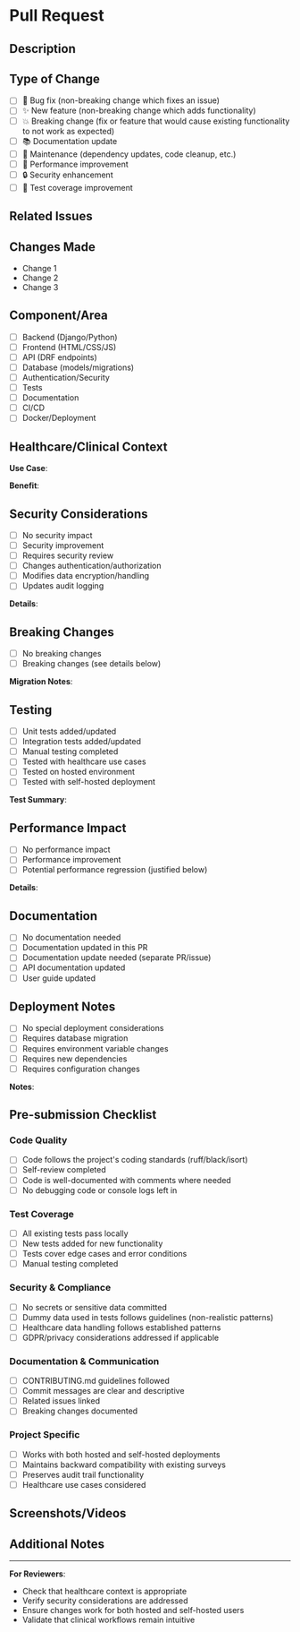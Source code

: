 # Pull Request

## Description

<!-- Provide a clear and concise description of what this PR accomplishes -->

## Type of Change

<!-- Mark the relevant option with an "x" -->

- [ ] 🐛 Bug fix (non-breaking change which fixes an issue)
- [ ] ✨ New feature (non-breaking change which adds functionality)
- [ ] 💥 Breaking change (fix or feature that would cause existing functionality to not work as expected)
- [ ] 📚 Documentation update
- [ ] 🔧 Maintenance (dependency updates, code cleanup, etc.)
- [ ] 🚀 Performance improvement
- [ ] 🔒 Security enhancement
- [ ] 🧪 Test coverage improvement

## Related Issues

<!-- Link to related issues using "Fixes #123", "Closes #456", "Relates to #789" -->

## Changes Made

<!-- Describe the specific changes made in this PR -->

- Change 1
- Change 2
- Change 3

## Component/Area

<!-- Mark all that apply -->

- [ ] Backend (Django/Python)
- [ ] Frontend (HTML/CSS/JS)
- [ ] API (DRF endpoints)
- [ ] Database (models/migrations)
- [ ] Authentication/Security
- [ ] Tests
- [ ] Documentation
- [ ] CI/CD
- [ ] Docker/Deployment

## Healthcare/Clinical Context

<!-- If applicable, describe the healthcare context and benefits -->

**Use Case**: <!-- e.g., Clinical audit, Patient surveys, Research data collection -->

**Benefit**: <!-- How does this help healthcare professionals or patients? -->

## Security Considerations

<!-- Mark if applicable and provide details -->

- [ ] No security impact
- [ ] Security improvement
- [ ] Requires security review
- [ ] Changes authentication/authorization
- [ ] Modifies data encryption/handling
- [ ] Updates audit logging

**Details**: <!-- Describe any security implications -->

## Breaking Changes

<!-- If this introduces breaking changes, describe them and provide migration instructions -->

- [ ] No breaking changes
- [ ] Breaking changes (see details below)

**Migration Notes**: <!-- How should users adapt to these changes? -->

## Testing

<!-- Describe how this has been tested -->

- [ ] Unit tests added/updated
- [ ] Integration tests added/updated
- [ ] Manual testing completed
- [ ] Tested with healthcare use cases
- [ ] Tested on hosted environment
- [ ] Tested with self-hosted deployment

**Test Summary**: <!-- Describe your testing approach and results -->

## Performance Impact

- [ ] No performance impact
- [ ] Performance improvement
- [ ] Potential performance regression (justified below)

**Details**: <!-- Explain any performance considerations -->

## Documentation

- [ ] No documentation needed
- [ ] Documentation updated in this PR
- [ ] Documentation update needed (separate PR/issue)
- [ ] API documentation updated
- [ ] User guide updated

## Deployment Notes

<!-- Any special considerations for deployment -->

- [ ] No special deployment considerations
- [ ] Requires database migration
- [ ] Requires environment variable changes
- [ ] Requires new dependencies
- [ ] Requires configuration changes

**Notes**: <!-- Describe deployment requirements -->

## Pre-submission Checklist

<!-- Ensure all items are completed before requesting review -->

### Code Quality

- [ ] Code follows the project's coding standards (ruff/black/isort)
- [ ] Self-review completed
- [ ] Code is well-documented with comments where needed
- [ ] No debugging code or console logs left in

### Test Coverage

- [ ] All existing tests pass locally
- [ ] New tests added for new functionality
- [ ] Tests cover edge cases and error conditions
- [ ] Manual testing completed

### Security & Compliance

- [ ] No secrets or sensitive data committed
- [ ] Dummy data used in tests follows guidelines (non-realistic patterns)
- [ ] Healthcare data handling follows established patterns
- [ ] GDPR/privacy considerations addressed if applicable

### Documentation & Communication

- [ ] CONTRIBUTING.md guidelines followed
- [ ] Commit messages are clear and descriptive
- [ ] Related issues linked
- [ ] Breaking changes documented

### Project Specific

- [ ] Works with both hosted and self-hosted deployments
- [ ] Maintains backward compatibility with existing surveys
- [ ] Preserves audit trail functionality
- [ ] Healthcare use cases considered

## Screenshots/Videos

<!-- If applicable, add screenshots or videos demonstrating the changes -->

## Additional Notes

<!-- Any additional information for reviewers -->

---

**For Reviewers**:

- Check that healthcare context is appropriate
- Verify security considerations are addressed
- Ensure changes work for both hosted and self-hosted users
- Validate that clinical workflows remain intuitive
